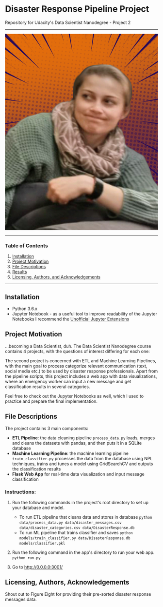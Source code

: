 # Disaster Response Pipeline Project
Repository for Udacity's Data Scientist Nanodegree - Project 2

- - - -
![alt text](https://github.com/Andrea-Schulz/datascience/blob/master/icons/notamused1.png?raw=true)
- - - -

### Table of Contents

1. [Installation](#installation)
2. [Project Motivation](#motivation)
3. [File Descriptions](#files)
4. [Results](#results)
5. [Licensing, Authors, and Acknowledgements](#licensing)

- - - -
## Installation <a name="installation"></a>

* Python 3.6.x
* Jupyter Notebook - as a useful tool to improve readability of the Jupyter Notebooks I recommend the [Unofficial Jupyter Extensions](https://jupyter-contrib-nbextensions.readthedocs.io/en/latest/index.html)

## Project Motivation<a name="motivation"></a>

...becoming a Data Scientist, duh. The Data Scientist Nanodegree course contains 4 projects, with the questions of interest differing for each one:

The second project is concerned with ETL and Machine Learning Pipelines, with the main goal to process categorize relevant communication (text, social media etc.) to be used by disaster response professionals. Apart from the pipeline scripts, this project includes a web app with data visualizations, where an emergency worker can input a new message and get classification results in several categories.

Feel free to check out the Jupyter Notebooks as well, which I used to practice and prepare the final implementation.

## File Descriptions <a name="files"></a>

The project contains 3 main components:
* **ETL Pipeline**: the data cleaning pipeline `process_data.py` loads, merges and cleans the datasets with pandas, and then puts it in a SQLite database
* **Machine Learning Pipeline**: the machine learning pipeline `train_classifier.py` processes the data from the database using NPL techniques, trains and tunes a model using GridSearchCV and outputs the classification results
* **Flask Web App** for real-time data visualization and input message classification

### Instructions:
1. Run the following commands in the project's root directory to set up your database and model.

    - To run ETL pipeline that cleans data and stores in database
        `python data/process_data.py data/disaster_messages.csv data/disaster_categories.csv data/DisasterResponse.db`
    - To run ML pipeline that trains classifier and saves
        `python models/train_classifier.py data/DisasterResponse.db models/classifier.pkl`

2. Run the following command in the app's directory to run your web app.
    `python run.py`

3. Go to http://0.0.0.0:3001/


## Licensing, Authors, Acknowledgements<a name="licensing"></a>

Shout out to Figure Eight for providing their pre-sorted disaster response messages data.



